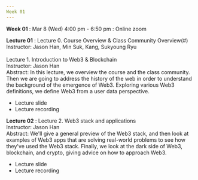 ```yaml
---
Week 01
---
```


<b>Week 01</b>
: Mar 8 (Wed) 4:00 pm - 6:50 pm
  : Online zoom

<b>Lecture 01</b>
: Lecture 0. Course Overview & Class Community Overview(#)<br>
  Instructor: Jason Han, Min Suk, Kang, Sukyoung Ryu<br><br>
  Lecture 1. Introduction to Web3 & Blockchain<br>
  Instructor: Jason Han<br>
  Abstract: In this lecture, we overview the course and the class community. Then we are going to address the history of the web in order to understand the background of the emergence of Web3. Exploring various Web3 definitions, we define Web3 from a user data perspective.<br>
  - Lecture slide
  - Lecture recording

<b>Lecture 02</b>
: Lecture 2. Web3 stack and applications<br>
  Instructor: Jason Han<br>
  Abstract: We'll give a general preview of the Web3 stack, and then look at examples of Web3 apps that are solving real-world problems to see how they've used the Web3 stack. Finally, we look at the dark side of Web3, blockchain, and crypto, giving advice on how to approach Web3.<br> 
  - Lecture slide
  - Lecture recording
